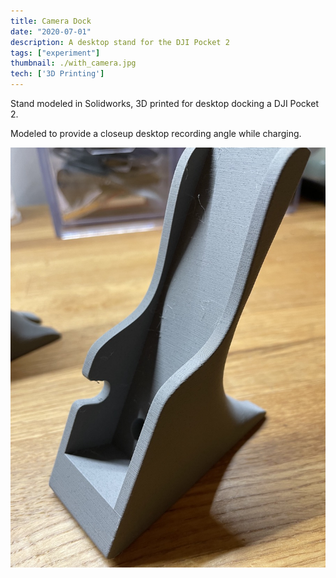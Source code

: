 ```yaml
---
title: Camera Dock
date: "2020-07-01"
description: A desktop stand for the DJI Pocket 2
tags: ["experiment"]
thumbnail: ./with_camera.jpg
tech: ['3D Printing']
---
```

Stand modeled in Solidworks, 3D printed for desktop docking a DJI Pocket 2. 

Modeled to provide a closeup desktop recording angle while charging. 

![Solo shot](./solo.jpg)